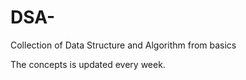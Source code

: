 # DSA-

Collection of Data Structure and Algorithm from basics

The concepts is updated every week.
